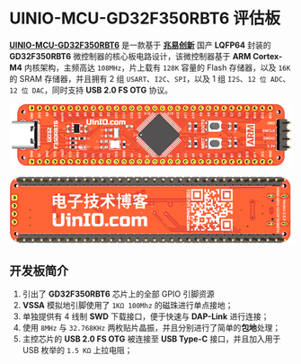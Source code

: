 # UINIO-MCU-GD32F350RBT6 评估板

[**UINIO-MCU-GD32F350RBT6**](https://github.com/uinika/UINIO-MCU-GD32F350RBT6) 是一款基于 [**兆易创新**](https://www.gigadevice.com.cn/) 国产 **LQFP64** 封装的 **GD32F350RBT6** 微控制器的核心板电路设计，该微控制器基于 **ARM Cortex-M4** 内核架构，主频高达 `108MHz`，片上载有 `128K` 容量的 Flash 存储器，以及 `16K` 的 SRAM 存储器，并且拥有 2 组 `USART`、`I2C`、`SPI`，以及 1 组 `I2S`、`12 位 ADC`、`12 位 DAC`，同时支持 **USB 2.0 FS OTG** 协议。

![](./Images/PCB-3D-1.png)

![](./Images/PCB-3D-2.png)

## 开发板简介

1. 引出了 **GD32F350RBT6** 芯片上的全部 GPIO 引脚资源
2. **VSSA** 模拟地引脚使用了 `1KΩ 100Mhz` 的磁珠进行单点接地；
3. 单独提供有 4 线制 **SWD** 下载接口，便于快速与 **DAP-Link** 进行连接；
4. 使用 `8MHz` 与 `32.768KHz` 两枚贴片晶振，并且分别进行了简单的**包地**处理；
5. 主控芯片的 **USB 2.0 FS OTG** 被连接至 **USB Type-C** 接口，并且加入用于 USB 枚举的 `1.5 KΩ` 上拉电阻；
